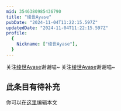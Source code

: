 ```yaml
---
mid: 3546380985436790
title: "绫世Ayase"
pubDate: "2024-11-04T11:22:15.597Z"
updatedDate: "2024-11-04T11:22:15.597Z"
profile:
  {
    Nickname: ["绫世Ayase"],
  }
---
```


关注[绫世Ayase](https://space.bilibili.com/3546380985436790)谢谢喵~ 关注[绫世Ayase](https://space.bilibili.com/3546380985436790)谢谢喵~

## 此条目有待补充
你可以在[这里](https://github.com/Yuhanawa/VTuber.ICU/edit/master/src/content/v/绫世Ayase/index.md)编辑本文
